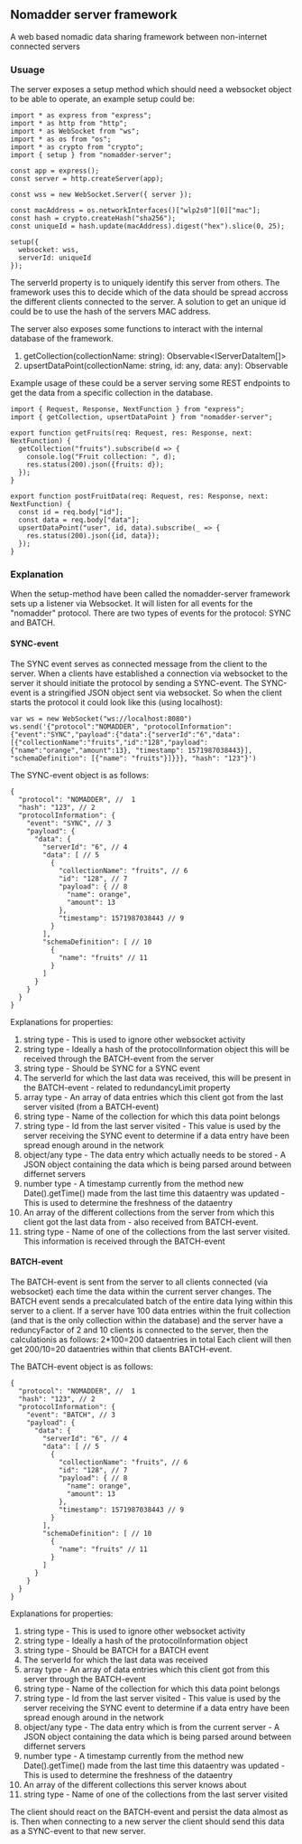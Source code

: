 ## Nomadder server framework

A web based nomadic data sharing framework between non-internet connected servers

### Usuage
The server exposes a setup method which should need a websocket object to be able to operate, an example setup could be:

```
import * as express from "express";
import * as http from "http";
import * as WebSocket from "ws";
import * as os from "os";
import * as crypto from "crypto";
import { setup } from "nomadder-server";

const app = express();
const server = http.createServer(app);

const wss = new WebSocket.Server({ server });

const macAddress = os.networkInterfaces()["wlp2s0"][0]["mac"];
const hash = crypto.createHash("sha256");
const uniqueId = hash.update(macAddress).digest("hex").slice(0, 25);

setup({
  websocket: wss,
  serverId: uniqueId
});
```

The serverId property is to uniquely identify this server from others. The framework uses this to decide which of the data should be spread accross the different clients connected to the server. A solution to get an unique id could be to use the hash of the servers MAC address.

The server also exposes some functions to interact with the internal database of the framework.
1. getCollection(collectionName: string): Observable<IServerDataItem[]>
2. upsertDataPoint(collectionName: string, id: any, data: any): Observable<boolean>

Example usage of these could be a server serving some REST endpoints to get the data from a specific collection in the database.

```
import { Request, Response, NextFunction } from "express";
import { getCollection, upsertDataPoint } from "nomadder-server";

export function getFruits(req: Request, res: Response, next: NextFunction) {
  getCollection("fruits").subscribe(d => {
    console.log("Fruit collection: ", d);
    res.status(200).json({fruits: d});
  });
}

export function postFruitData(req: Request, res: Response, next: NextFunction) {
  const id = req.body["id"];
  const data = req.body["data"];
  upsertDataPoint("user", id, data).subscribe(_ => {
    res.status(200).json({id, data});
  });
}
```

### Explanation

When the setup-method have been called the nomadder-server framework sets up a listener via Websocket. It will listen for all events for the "nomadder" protocol. There are two types of events for the protocol: SYNC and BATCH.

#### SYNC-event

The SYNC event serves as connected message from the client to the server. When a clients have established a connection via websocket to the server it should initiate the protocol by sending a SYNC-event. The SYNC-event is a stringified JSON object sent via websocket. So when the client starts the protocol it could look like this (using localhost):

```
var ws = new WebSocket("ws://localhost:8080")
ws.send('{"protocol":"NOMADDER", "protocolInformation": {"event":"SYNC","payload":{"data":{"serverId":"6","data":[{"collectionName":"fruits","id":"128","payload":{"name":"orange","amount":13}, "timestamp": 1571987038443}], "schemaDefinition": [{"name": "fruits"}]}}}, "hash": "123"}')
```

The SYNC-event object is as follows:

```
{
  "protocol": "NOMADDER", //  1
  "hash": "123", // 2
  "protocolInformation": {
    "event": "SYNC", // 3
    "payload": {
      "data": {
        "serverId": "6", // 4
        "data": [ // 5
          {
            "collectionName": "fruits", // 6
            "id": "128", // 7
            "payload": { // 8
              "name": orange",
              "amount": 13
            },
            "timestamp": 1571987038443 // 9
          }
        ],
        "schemaDefinition": [ // 10
          {
            "name": "fruits" // 11
          }
        ]
      }
    }
  }
}
```

Explanations for properties:
1. string type - This is used to ignore other websocket activity
2. string type - Ideally a hash of the protocolInformation object this will be received through the BATCH-event from the server
3. string type - Should be SYNC for a SYNC event
4. The serverId for which the last data was received, this will be present in the BATCH-event - related to redundancyLimit property
5. array type - An array of data entries which this client got from the last server visited (from a BATCH-event)
6. string type - Name of the collection for which this data point belongs
7. string type - Id from the last server visited - This value is used by the server receiving the SYNC event to determine if a data entry have been spread enough around in the network
8. object/any type - The data entry which actually needs to be stored - A JSON object containing the data which is being parsed around between differnet servers
9. number type - A timestamp currently from the method new Date().getTime() made from the last time this dataentry was updated - This is used to determine the freshness of the dataentry
10. An array of the different collections from the server from which this client got the last data from - also received from BATCH-event. 
11. string type - Name of one of the collections from the last server visited. This information is received through the BATCH-event

#### BATCH-event

The BATCH-event is sent from the server to all clients connected (via websocket) each time the data within the current server changes. The BATCH event sends a precalculated batch of the entire data lying within this server to a client. If a server have 100 data entries within the fruit collection (and that is the only collection within the database) and the server have a reduncyFactor of 2 and 10 clients is connected to the server, then the calculationis as follows:
2*100=200 dataentries in total
Each client will then get 200/10=20 dataentries within that clients BATCH-event.

The BATCH-event object is as follows:

```
{
  "protocol": "NOMADDER", //  1
  "hash": "123", // 2
  "protocolInformation": {
    "event": "BATCH", // 3
    "payload": {
      "data": {
        "serverId": "6", // 4
        "data": [ // 5
          {
            "collectionName": "fruits", // 6
            "id": "128", // 7
            "payload": { // 8
              "name": orange",
              "amount": 13
            },
            "timestamp": 1571987038443 // 9
          }
        ],
        "schemaDefinition": [ // 10
          {
            "name": "fruits" // 11
          }
        ]
      }
    }
  }
}
```

Explanations for properties:
1. string type - This is used to ignore other websocket activity
2. string type - Ideally a hash of the protocolInformation object
3. string type - Should be BATCH for a BATCH event
4. The serverId for which the last data was received
5. array type - An array of data entries which this client got from this server through the BATCH-event
6. string type - Name of the collection for which this data point belongs
7. string type - Id from the last server visited - This value is used by the server receiving the SYNC event to determine if a data entry have been spread enough around in the network
8. object/any type - The data entry which is from the current server - A JSON object containing the data which is being parsed around between differnet servers
9. number type - A timestamp currently from the method new Date().getTime() made from the last time this dataentry was updated - This is used to determine the freshness of the dataentry
10. An array of the different collections this server knows about
11. string type - Name of one of the collections from the last server visited

The client should react on the BATCH-event and persist the data almost as is. Then when connecting to a new server the client should send this data as a SYNC-event to that new server.